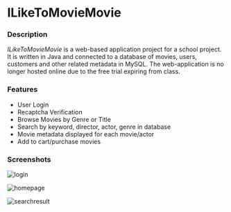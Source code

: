 # ILikeToMovieMovie 

### Description
*ILikeToMovieMovie* is a web-based application project for a school project. It is written in Java and connected to a database of movies, users, customers and other related metadata in MySQL. The web-application is no longer hosted online due to the free trial expiring from class. 

### Features
- User Login
- Recaptcha Verification
- Browse Movies by Genre or Title
- Search by keyword, director, actor, genre in database
- Movie metadata displayed for each movie/actor
- Add to cart/purchase movies

### Screenshots
![login](https://user-images.githubusercontent.com/26126750/42543667-b9c566e0-8461-11e8-8c2e-a9e4ff17a256.PNG)

![homepage](https://user-images.githubusercontent.com/26126750/42543697-da2d691e-8461-11e8-8abc-40816a6a05d5.png)

![searchresult](https://user-images.githubusercontent.com/26126750/42543707-e7cce5d6-8461-11e8-8477-39be3a6b6714.PNG)


